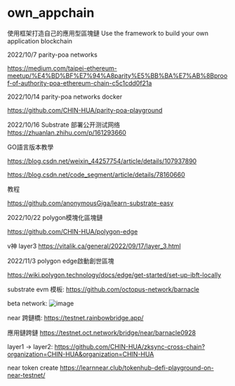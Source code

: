 # own_appchain
使用框架打造自己的應用型區塊鏈
Use the framework to build your own application blockchain

2022/10/7 
parity-poa networks

https://medium.com/taipei-ethereum-meetup/%E4%BD%BF%E7%94%A8parity%E5%BB%BA%E7%AB%8Bproof-of-authority-poa-ethereum-chain-c5c1cdd0f21a


2022/10/14 
parity-poa networks docker

https://github.com/CHIN-HUA/parity-poa-playground

2022/10/16
Substrate 部署公开测试网络
https://zhuanlan.zhihu.com/p/161293660

GO語言版本教學

https://blog.csdn.net/weixin_44257754/article/details/107937890

https://blog.csdn.net/code_segment/article/details/78160660

教程

https://github.com/anonymousGiga/learn-substrate-easy

2022/10/22 polygon模塊化區塊鏈

https://github.com/CHIN-HUA/polygon-edge

v神 layer3
https://vitalik.ca/general/2022/09/17/layer_3.html

2022/11/3 polygon edge啟動創世區塊

https://wiki.polygon.technology/docs/edge/get-started/set-up-ibft-locally

substrate evm 模板:
https://github.com/octopus-network/barnacle

beta network:
![image](https://user-images.githubusercontent.com/72617049/200116265-116d96c8-8abd-4032-9c72-0599370416f5.png)

near 跨鏈橋:
https://testnet.rainbowbridge.app/

應用鏈跨鏈
https://testnet.oct.network/bridge/near/barnacle0928

layer1 -> layer2:
https://github.com/CHIN-HUA/zksync-cross-chain?organization=CHIN-HUA&organization=CHIN-HUA

near token create
https://learnnear.club/tokenhub-defi-playground-on-near-testnet/





